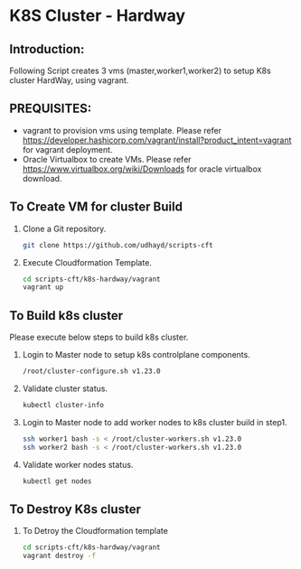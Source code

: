 # K8S Cluster - Hardway

## Introduction:
Following Script creates 3 vms (master,worker1,worker2) to setup K8s cluster HardWay, using vagrant.

## PREQUISITES: 
- vagrant to provision vms using template. Please refer https://developer.hashicorp.com/vagrant/install?product_intent=vagrant for vagrant deployment.
- Oracle Virtualbox to create VMs. Please refer https://www.virtualbox.org/wiki/Downloads for oracle virtualbox download.

## To Create VM for cluster Build
1. Clone a Git repository.
   ```sh
   git clone https://github.com/udhayd/scripts-cft
   ```
2. Execute Cloudformation Template.
   ```sh
   cd scripts-cft/k8s-hardway/vagrant
   vagrant up 
   ```

## To Build k8s cluster
Please execute below steps to build k8s cluster. 

1. Login to Master node to setup k8s controlplane components.
   ```sh
   /root/cluster-configure.sh v1.23.0
   ```
2. Validate cluster status.
   ```sh
   kubectl cluster-info
   ```
3. Login to Master node to add worker nodes to k8s cluster build in step1.
   ```sh
   ssh worker1 bash -s < /root/cluster-workers.sh v1.23.0 
   ssh worker2 bash -s < /root/cluster-workers.sh v1.23.0 
   ```
4. Validate worker nodes status.
   ```sh
   kubectl get nodes
   ```

## To Destroy K8s cluster

1. To Detroy the Cloudformation template
   ```sh
   cd scripts-cft/k8s-hardway/vagrant
   vagrant destroy -f
   ```
